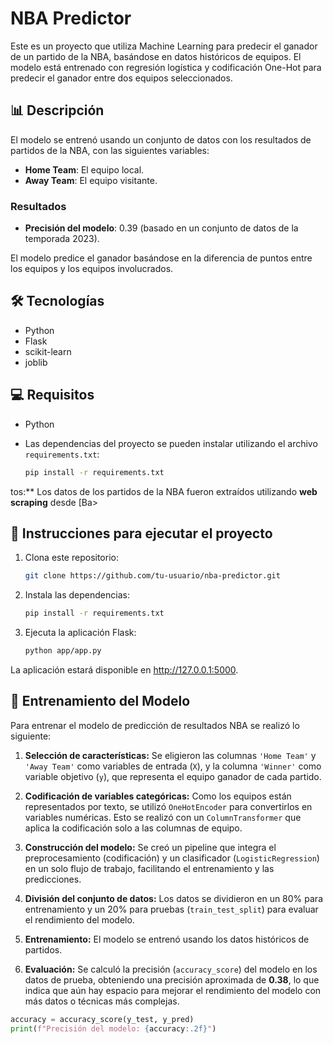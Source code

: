 # NBA Predictor

Este es un proyecto que utiliza Machine Learning para predecir el ganador de un partido de la NBA, basándose en datos históricos de equipos. El modelo está entrenado con regresión logística y codificación One-Hot para predecir el ganador entre dos equipos seleccionados.

## 📊 Descripción

El modelo se entrenó usando un conjunto de datos con los resultados de partidos de la NBA, con las siguientes variables:
- **Home Team**: El equipo local.
- **Away Team**: El equipo visitante.

### Resultados
- **Precisión del modelo**: 0.39 (basado en un conjunto de datos de la temporada 2023).

El modelo predice el ganador basándose en la diferencia de puntos entre los equipos y los equipos involucrados.

## 🛠️ Tecnologías

- Python
- Flask
- scikit-learn
- joblib

## 💻 Requisitos

- Python 
- Las dependencias del proyecto se pueden instalar utilizando el archivo `requirements.txt`:
  
  ```bash
  pip install -r requirements.txt


tos:** Los datos de los partidos de la NBA fueron extraídos utilizando **web scraping** desde [Ba>

## 🚀 Instrucciones para ejecutar el proyecto

1. Clona este repositorio:

   ```bash
   git clone https://github.com/tu-usuario/nba-predictor.git

2. Instala las dependencias:

   ```bash
   pip install -r requirements.txt

3. Ejecuta la aplicación Flask:

   ```bash
   python app/app.py

La aplicación estará disponible en http://127.0.0.1:5000.

## 🧠 Entrenamiento del Modelo

Para entrenar el modelo de predicción de resultados NBA se realizó lo siguiente:

1. **Selección de características:**
   Se eligieron las columnas `'Home Team'` y `'Away Team'` como variables de entrada (`X`), y la columna `'Winner'` como variable objetivo (`y`), que representa el equipo ganador de cada partido.

2. **Codificación de variables categóricas:**
   Como los equipos están representados por texto, se utilizó `OneHotEncoder` para convertirlos en variables numéricas. Esto se realizó con un `ColumnTransformer` que aplica la codificación solo a las columnas de equipo.

3. **Construcción del modelo:**
   Se creó un pipeline que integra el preprocesamiento (codificación) y un clasificador (`LogisticRegression`) en un solo flujo de trabajo, facilitando el entrenamiento y las predicciones.

4. **División del conjunto de datos:**
   Los datos se dividieron en un 80% para entrenamiento y un 20% para pruebas (`train_test_split`) para evaluar el rendimiento del modelo.

5. **Entrenamiento:**
   El modelo se entrenó usando los datos históricos de partidos.

6. **Evaluación:**
   Se calculó la precisión (`accuracy_score`) del modelo en los datos de prueba, obteniendo una precisión aproximada de **0.38**, lo que indica que aún hay espacio para mejorar el rendimiento del modelo con más datos o técnicas más complejas.

```python
accuracy = accuracy_score(y_test, y_pred)
print(f"Precisión del modelo: {accuracy:.2f}")

